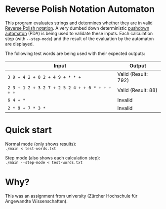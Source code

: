 # Reverse Polish Notation Automaton

This program evaluates strings and determines whether they are in valid [Reverse Polish notation](https://en.wikipedia.org/wiki/Reverse_Polish_notation). A very dumbed down deterministic [pushdown automaton](https://en.wikipedia.org/wiki/Pushdown_automaton) (PDA) is being used to validate these inputs. Each calculation step (with `--step-mode`) and the result of the evaluation by the automaton are displayed.

The following test words are being used with their expected outputs:

| Input                                           | Output              |
| ----------------------------------------------- | ------------------- |
| `3 9 + 4 2 + 8 2 + 4 9 + * * +`                 | Valid (Result: 792) |
| `2 3 + 1 2 + 3 2 7 + 2 5 2 4 + + 6 * + + + + +` | Valid (Result: 88)  |
| `6 4 + *`                                       | Invalid             |
| `2 * 9 + 7 * 3 *`                               | Invalid             |

# Quick start

Normal mode (only shows results):\
`./main < test-words.txt`

Step mode (also shows each calculation step):\
`./main --step-mode < test-words.txt`

# Why?

This was an assignment from university (Zürcher Hochschule für Angewandte Wissenschaften).
